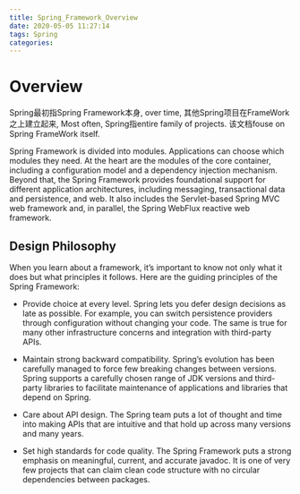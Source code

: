 ```yaml
---
title: Spring_Framework_Overview
date: 2020-05-05 11:27:14
tags: Spring
categories:
---
```

# Overview

Spring最初指Spring Framework本身, over time, 其他Spring项目在FrameWork之上建立起来, Most often, Spring指entire family of projects. 该文档fouse on Spring FrameWork itself.

Spring Framework is divided into modules. Applications can choose which modules they need. At the heart are the modules of the core container, including a configuration model and a dependency injection mechanism. Beyond that, the Spring Framework provides foundational support for different application architectures, including messaging, transactional data and persistence, and web. It also includes the Servlet-based Spring MVC web framework and, in parallel, the Spring WebFlux reactive web framework.

## Design Philosophy

When you learn about a framework, it’s important to know not only what it does but what principles it follows. Here are the guiding principles of the Spring Framework:

- Provide choice at every level. Spring lets you defer design decisions as late as possible. For example, you can switch persistence providers through configuration without changing your code. The same is true for many other infrastructure concerns and integration with third-party APIs.

- Maintain strong backward compatibility. Spring’s evolution has been carefully managed to force few breaking changes between versions. Spring supports a carefully chosen range of JDK versions and third-party libraries to facilitate maintenance of applications and libraries that depend on Spring.

- Care about API design. The Spring team puts a lot of thought and time into making APIs that are intuitive and that hold up across many versions and many years.

- Set high standards for code quality. The Spring Framework puts a strong emphasis on meaningful, current, and accurate javadoc. It is one of very few projects that can claim clean code structure with no circular dependencies between packages.


